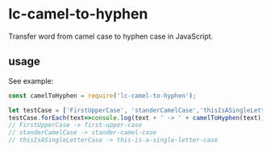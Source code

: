 # lc-camel-to-hyphen
Transfer word from camel case to hyphen case in JavaScript.

## usage
See example:

```JavaScript
const camelToHyphen = require('lc-camel-to-hyphen');

let testCase = ['FirstUpperCase', 'standerCamelCase','thisIsASingleLetterCase'];
testCase.forEach(text=>console.log(text + ' -> ' + camelToHyphen(text)));
// FirstUpperCase -> first-upper-case
// standerCamelCase -> stander-camel-case
// thisIsASingleLetterCase -> this-is-a-single-letter-case
```